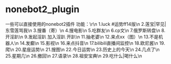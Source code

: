 # nonebot2_plugin
一些可以直接使用的nonebot2插件
功能：\r\n
1.luck   #运势ff14版\n
2.莲宝|罕见|东雪莲骂我\n
3.搜番（寄）\n
4.搜电影\n
5.吃群友\n
6.cp文\n
7.俄罗斯转盘\n
8.开淫趴\n
9.发起淫趴 加入淫趴 开趴\n
11.抽老婆\n
12.来点xx（图）\n
13.不是机器人\n
14.发癫\n
15.影视\n
16.来点抖音\n
17.bilibili直播间监控\n
18.欧尼酱\n
19.爬\n
20.星座运势\n
21.搜图\n
22.今日运势\n
23.历史上的今天\n
24.几点了\n
25.星期几\n
26.撤回\n
27.语录\n
28.祖安宝典\n
29.吃什么|喝什么\n
